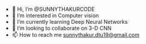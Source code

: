 - 👋 Hi, I’m @SUNNYTHAKURCODE
- 👀 I’m interested in Computer vision
- 🌱 I’m currently learning Deep Neural Networks
- 💞️ I’m looking to collaborate on 3-D CNN
- 📫 How to reach me sunnythakur.dtu19@gmail.com

<!---
SUNNYTHAKURCODE/SUNNYTHAKURCODE is a ✨ special ✨ repository because its `README.md` (this file) appears on your GitHub profile.
You can click the Preview link to take a look at your changes.
--->
